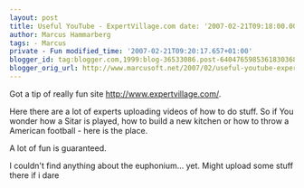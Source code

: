 ```yaml
---
layout: post
title: Useful YouTube - ExpertVillage.com date: '2007-02-21T09:18:00.000+01:00'
author: Marcus Hammarberg
tags: - Marcus
private - Fun modified_time: '2007-02-21T09:20:17.657+01:00'
blogger_id: tag:blogger.com,1999:blog-36533086.post-6404765985361830368
blogger_orig_url: http://www.marcusoft.net/2007/02/useful-youtube-expertvillagecom.html
---
```


Got a tip of really fun site <http://www.expertvillage.com/>.

Here there are a lot of experts uploading videos of how to do stuff. So
if You wonder how a Sitar is played, how to build a new kitchen or how
to throw a American football - here is the place.

A lot of fun is guaranteed.

I couldn't find anything about the euphonium... yet. Might upload some
stuff there if i dare
